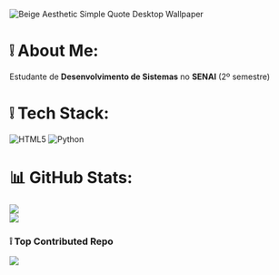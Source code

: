 
![Beige Aesthetic Simple Quote Desktop Wallpaper](https://github.com/user-attachments/assets/e5677534-fe45-49cf-8a39-533c2c23693c)

# ❕ About Me:
Estudante de **Desenvolvimento de Sistemas** no **SENAI** (2º semestre)<br>


# ❕ Tech Stack:
![HTML5](https://img.shields.io/badge/html5-%23E34F26.svg?style=for-the-badge&logo=html5&logoColor=white) ![Python](https://img.shields.io/badge/python-3670A0?style=for-the-badge&logo=python&logoColor=ffdd54) 
# 📊 GitHub Stats:
![](https://github-readme-stats.vercel.app/api?username=gcochito&theme=omni&hide_border=false&include_all_commits=false&count_private=false)<br/> 
![](https://github-readme-stats.vercel.app/api/top-langs/?username=gcochito&theme=omni&hide_border=false&include_all_commits=false&count_private=false&layout=compact)

### ❕ Top Contributed Repo
![](https://github-contributor-stats.vercel.app/api?username=gcochito&limit=5&theme=omni&combine_all_yearly_contributions=true)

<!-- Proudly created with GPRM ( https://gprm.itsvg.in ) -->
